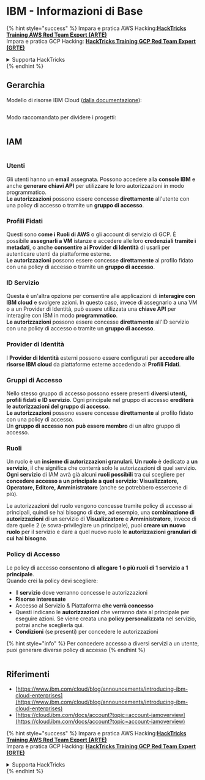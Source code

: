 # IBM - Informazioni di Base

{% hint style="success" %}
Impara e pratica AWS Hacking:<img src="../../.gitbook/assets/image (1).png" alt="" data-size="line">[**HackTricks Training AWS Red Team Expert (ARTE)**](https://training.hacktricks.xyz/courses/arte)<img src="../../.gitbook/assets/image (1).png" alt="" data-size="line">\
Impara e pratica GCP Hacking: <img src="../../.gitbook/assets/image (2).png" alt="" data-size="line">[**HackTricks Training GCP Red Team Expert (GRTE)**<img src="../../.gitbook/assets/image (2).png" alt="" data-size="line">](https://training.hacktricks.xyz/courses/grte)

<details>

<summary>Supporta HackTricks</summary>

* Controlla i [**piani di abbonamento**](https://github.com/sponsors/carlospolop)!
* **Unisciti al** 💬 [**gruppo Discord**](https://discord.gg/hRep4RUj7f) o al [**gruppo telegram**](https://t.me/peass) o **seguici** su **Twitter** 🐦 [**@hacktricks\_live**](https://twitter.com/hacktricks\_live)**.**
* **Condividi trucchi di hacking inviando PR ai** [**HackTricks**](https://github.com/carlospolop/hacktricks) e [**HackTricks Cloud**](https://github.com/carlospolop/hacktricks-cloud) repos di github.

</details>
{% endhint %}

## Gerarchia

Modello di risorse IBM Cloud ([dalla documentazione](https://www.ibm.com/blog/announcement/introducing-ibm-cloud-enterprises/)):

<figure><img src="../../.gitbook/assets/image (225).png" alt=""><figcaption></figcaption></figure>

Modo raccomandato per dividere i progetti:

<figure><img src="../../.gitbook/assets/image (239).png" alt=""><figcaption></figcaption></figure>

## IAM

<figure><img src="../../.gitbook/assets/image (266).png" alt=""><figcaption></figcaption></figure>

### Utenti

Gli utenti hanno un **email** assegnata. Possono accedere alla **console IBM** e anche **generare chiavi API** per utilizzare le loro autorizzazioni in modo programmatico.\
**Le autorizzazioni** possono essere concesse **direttamente** all'utente con una policy di accesso o tramite un **gruppo di accesso**.

### Profili Fidati

Questi sono **come i Ruoli di AWS** o gli account di servizio di GCP. È possibile **assegnarli a VM** istanze e accedere alle loro **credenziali tramite i metadati**, o anche **consentire ai Provider di Identità** di usarli per autenticare utenti da piattaforme esterne.\
**Le autorizzazioni** possono essere concesse **direttamente** al profilo fidato con una policy di accesso o tramite un **gruppo di accesso**.

### ID Servizio

Questa è un'altra opzione per consentire alle applicazioni di **interagire con IBM cloud** e svolgere azioni. In questo caso, invece di assegnarlo a una VM o a un Provider di Identità, può essere utilizzata una **chiave API** per interagire con IBM in modo **programmatico**.\
**Le autorizzazioni** possono essere concesse **direttamente** all'ID servizio con una policy di accesso o tramite un **gruppo di accesso**.

### Provider di Identità

I **Provider di Identità** esterni possono essere configurati per **accedere alle risorse IBM cloud** da piattaforme esterne accedendo ai **Profili Fidati**.

### Gruppi di Accesso

Nello stesso gruppo di accesso possono essere presenti **diversi utenti, profili fidati e ID servizio**. Ogni principale nel gruppo di accesso **erediterà le autorizzazioni del gruppo di accesso**.\
**Le autorizzazioni** possono essere concesse **direttamente** al profilo fidato con una policy di accesso.\
Un **gruppo di accesso non può essere membro** di un altro gruppo di accesso.

### Ruoli

Un ruolo è un **insieme di autorizzazioni granulari**. **Un ruolo** è dedicato a **un servizio**, il che significa che conterrà solo le autorizzazioni di quel servizio.\
**Ogni servizio** di IAM avrà già alcuni **ruoli possibili** tra cui scegliere per **concedere accesso a un principale a quel servizio**: **Visualizzatore, Operatore, Editore, Amministratore** (anche se potrebbero essercene di più).

Le autorizzazioni del ruolo vengono concesse tramite policy di accesso ai principali, quindi se hai bisogno di dare, ad esempio, una **combinazione di autorizzazioni** di un servizio di **Visualizzatore** e **Amministratore**, invece di dare quelle 2 (e sovra-privilegiare un principale), puoi **creare un nuovo ruolo** per il servizio e dare a quel nuovo ruolo le **autorizzazioni granulari di cui hai bisogno**.

### Policy di Accesso

Le policy di accesso consentono di **allegare 1 o più ruoli di 1 servizio a 1 principale**.\
Quando crei la policy devi scegliere:

* Il **servizio** dove verranno concesse le autorizzazioni
* **Risorse interessate**
* Accesso al Servizio & Piattaforma **che verrà concesso**
* Questi indicano le **autorizzazioni** che verranno date al principale per eseguire azioni. Se viene creata una **policy personalizzata** nel servizio, potrai anche sceglierla qui.
* **Condizioni** (se presenti) per concedere le autorizzazioni

{% hint style="info" %}
Per concedere accesso a diversi servizi a un utente, puoi generare diverse policy di accesso
{% endhint %}

<figure><img src="../../.gitbook/assets/image (248).png" alt=""><figcaption></figcaption></figure>

## Riferimenti

* [https://www.ibm.com/cloud/blog/announcements/introducing-ibm-cloud-enterprises](https://www.ibm.com/cloud/blog/announcements/introducing-ibm-cloud-enterprises)
* [https://cloud.ibm.com/docs/account?topic=account-iamoverview](https://cloud.ibm.com/docs/account?topic=account-iamoverview)

{% hint style="success" %}
Impara e pratica AWS Hacking:<img src="../../.gitbook/assets/image (1).png" alt="" data-size="line">[**HackTricks Training AWS Red Team Expert (ARTE)**](https://training.hacktricks.xyz/courses/arte)<img src="../../.gitbook/assets/image (1).png" alt="" data-size="line">\
Impara e pratica GCP Hacking: <img src="../../.gitbook/assets/image (2).png" alt="" data-size="line">[**HackTricks Training GCP Red Team Expert (GRTE)**<img src="../../.gitbook/assets/image (2).png" alt="" data-size="line">](https://training.hacktricks.xyz/courses/grte)

<details>

<summary>Supporta HackTricks</summary>

* Controlla i [**piani di abbonamento**](https://github.com/sponsors/carlospolop)!
* **Unisciti al** 💬 [**gruppo Discord**](https://discord.gg/hRep4RUj7f) o al [**gruppo telegram**](https://t.me/peass) o **seguici** su **Twitter** 🐦 [**@hacktricks\_live**](https://twitter.com/hacktricks\_live)**.**
* **Condividi trucchi di hacking inviando PR ai** [**HackTricks**](https://github.com/carlospolop/hacktricks) e [**HackTricks Cloud**](https://github.com/carlospolop/hacktricks-cloud) repos di github.

</details>
{% endhint %}
